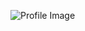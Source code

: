 ![Profile Image](https://avatars.githubusercontent.com/u/53618320?s=400&u=fdfd03a51f111c266188ee4a2868150ca181d3f6&v=4)
